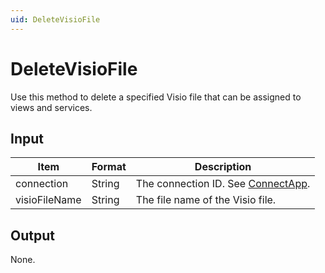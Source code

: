 ```yaml
---
uid: DeleteVisioFile
---
```


# DeleteVisioFile

Use this method to delete a specified Visio file that can be assigned to views and services.

## Input

| Item          | Format | Description                                          |
|---------------|--------|------------------------------------------------------|
| connection    | String | The connection ID. See [ConnectApp](xref:ConnectApp). |
| visioFileName | String | The file name of the Visio file.                     |

## Output

None.
